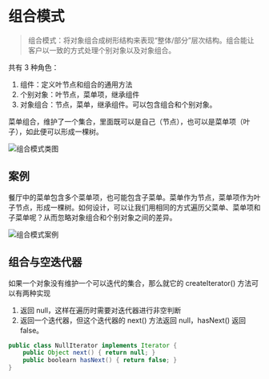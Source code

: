 # 组合模式

>组合模式：将对象组合成树形结构来表现“整体/部分”层次结构。组合能让客户以一致的方式处理个别对象以及对象组合。

共有 3 种角色：

1. 组件：定义叶节点和组合的通用方法
2. 个别对象：叶节点，菜单项，继承组件
3. 对象组合：节点，菜单，继承组件。可以包含组合和个别对象。

菜单组合，维护了一个集合，里面既可以是自己（节点），也可以是菜单项（叶子），如此便可以形成一棵树。

![组合模式类图](https://note.youdao.com/yws/public/resource/fb63e88819e0de2bc8a59f7f002e0843/xmlnote/8B2546A797644409B5E7A56D24187C0E/14298)

## 案例

餐厅中的菜单包含多个菜单项，也可能包含子菜单。菜单作为节点，菜单项作为叶子节点，形成一棵树。如何设计，可以让我们用相同的方式遍历父菜单、菜单项和子菜单呢？从而忽略对象组合和个别对象之间的差异。

![组合模式案例](https://note.youdao.com/yws/public/resource/fb63e88819e0de2bc8a59f7f002e0843/xmlnote/A9731C3FE9124A33B7F650325B5336FF/14306)

## 组合与空迭代器

如果一个对象没有维护一个可以迭代的集合，那么就它的 createIterator() 方法可以有两种实现

1. 返回 null，这样在遍历时需要对迭代器进行非空判断
2. 返回一个迭代器，但这个迭代器的 next() 方法返回 null，hasNext() 返回 false。

```java
public class NullIterator implements Iterator {
    public Object next() { return null; }
    public boolearn hasNext() { return false; }
}
```